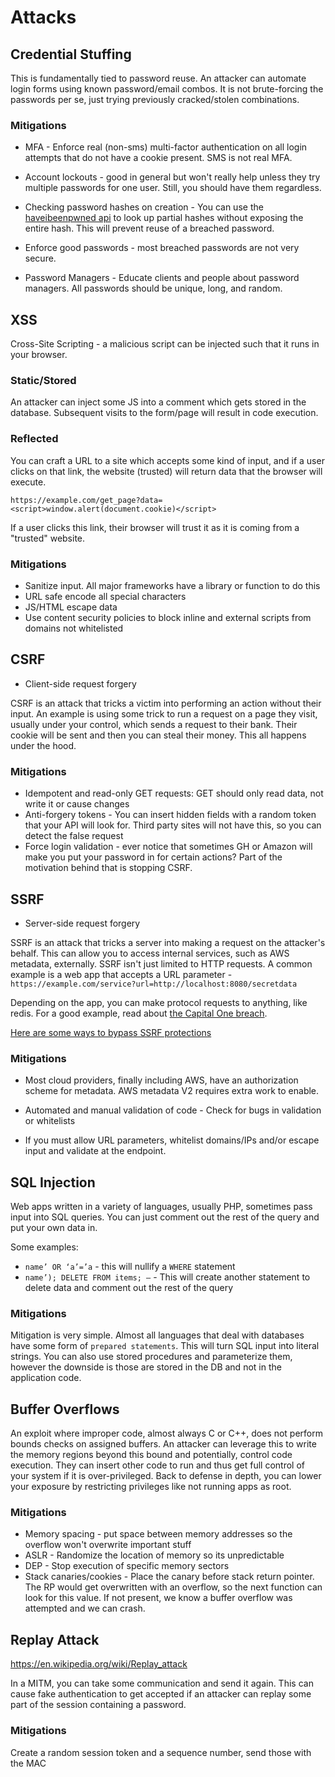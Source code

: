 # Attacks

## Credential Stuffing
This is fundamentally tied to password reuse. An attacker can automate login forms using known password/email combos. It is not brute-forcing the passwords per se, just trying previously cracked/stolen combinations. 

### Mitigations

* MFA - Enforce real (non-sms) multi-factor authentication on all login attempts that do not have a cookie present. SMS is not real MFA. 

* Account lockouts - good in general but won't really help unless they try multiple passwords for one user. Still, you should have them regardless.

* Checking password hashes on creation - You can use the [haveibeenpwned api](https://haveibeenpwned.com/API/v2) to look up partial hashes without exposing the entire hash. This will prevent reuse of a breached password.

* Enforce good passwords - most breached passwords are not very secure.

* Password Managers - Educate clients and people about password managers. All passwords should be unique, long, and random.


## XSS
Cross-Site Scripting - a malicious script can be injected such that it runs in your browser.


### Static/Stored
An attacker can inject some JS into a comment which gets stored in the database. Subsequent visits to the form/page will result in code execution.

### Reflected
You can craft a URL to a site which accepts some kind of input, and if a user clicks on that link, the website (trusted) will return data that the browser will execute. 

```
https://example.com/get_page?data=<script>window.alert(document.cookie)</script> 
```

If a user clicks this link, their browser will trust it as it is coming from a "trusted" website.

### Mitigations

* Sanitize input. All major frameworks have a library or function to do this
* URL safe encode all special characters
* JS/HTML escape data
* Use content security policies to block inline and external scripts from domains not whitelisted

## CSRF
* Client-side request forgery

CSRF is an attack that tricks a victim into performing an action without their input. An example is using some trick to run a request on a page they visit, usually under your control, which sends a request to their bank. Their cookie will be sent and then you can steal their money. This all happens under the hood.

### Mitigations
* Idempotent and read-only GET requests: GET should only read data, not write it or cause changes
* Anti-forgery tokens - You can insert hidden fields with a random token that your API will look for. Third party sites will not have this, so you can detect the false request
* Force login validation - ever notice that sometimes GH or Amazon will make you put your password in for certain actions? Part of the motivation behind that is stopping CSRF.

## SSRF
* Server-side request forgery

SSRF is an attack that tricks a server into making a request on the attacker's behalf. This can allow you to access internal services, such as AWS metadata, externally. SSRF isn't just limited to HTTP requests. A common example is a web app that accepts a URL parameter - `https://example.com/service?url=http://localhost:8080/secretdata`

Depending on the app, you can make protocol requests to anything, like redis. For a good example, read about [the Capital One breach](https://blog.appsecco.com/an-ssrf-privileged-aws-keys-and-the-capital-one-breach-4c3c2cded3af).

[Here are some ways to bypass SSRF protections](https://github.com/swisskyrepo/PayloadsAllTheThings/tree/master/Server%20Side%20Request%20Forgery)

### Mitigations

* Most cloud providers, finally including AWS, have an authorization scheme for metadata. AWS metadata V2 requires extra work to enable.

* Automated and manual validation of code - Check for bugs in validation or whitelists

* If you must allow URL parameters, whitelist domains/IPs and/or escape input and validate at the endpoint.


## SQL Injection
Web apps written in a variety of languages, usually PHP, sometimes pass input into SQL queries. You can just comment out the rest of the query and put your own data in.

Some examples:

* `name’ OR ‘a’=’a` - this will nullify a `WHERE` statement
* `name’); DELETE FROM items; –` - This will create another statement to delete data and comment out the rest of the query

### Mitigations
Mitigation is very simple. Almost all languages that deal with databases have some form of `prepared statements`. This will turn SQL input into literal strings. You can also use stored procedures and parameterize them, however the downside is those are stored in the DB and not in the application code.


## Buffer Overflows
An exploit where improper code, almost always C or C++, does not perform bounds checks on assigned buffers. An attacker can leverage this to write the memory regions beyond this bound and potentially, control code execution. They can insert other code to run and thus get full control of your system if it is over-privileged. Back to defense in depth, you can lower your exposure by restricting privileges like not running apps as root.


### Mitigations
* Memory spacing - put space between memory addresses so the overflow won't overwrite important stuff
* ASLR - Randomize the location of memory so its unpredictable
* DEP - Stop execution of specific memory sectors
* Stack canaries/cookies - Place the canary before stack return pointer. The RP would get overwritten with an overflow, so the next function can look for this value. If not present, we know a buffer overflow was attempted and we can crash. 

## Replay Attack
https://en.wikipedia.org/wiki/Replay_attack

In a MITM, you can take some communication and send it again. This can cause fake authentication to get accepted if an attacker can replay some part of the session containing a password. 

### Mitigations
Create a random session token and a sequence number, send those with the MAC
